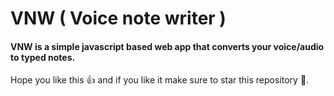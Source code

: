 # VNW ( Voice note writer )

#### VNW is a simple javascript based web app that converts your voice/audio to typed notes.

Hope you like this :thumbsup: and if you like it make sure to star this repository :star2:.
